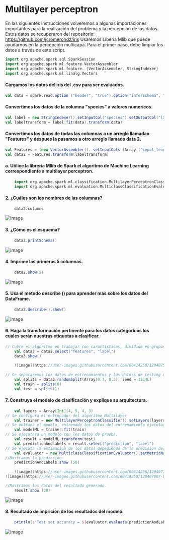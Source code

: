 # Multilayer perceptron

En las siguientes instrucciones volveremos a algunas importaciones importantes para la realización del problema y la percepción de los datos.
Estos datos se recuperaron del repositorio: https://github.com/jcromerohdz/iris
Usaremos Liberia Mlib que puede ayudarnos en la percepción multicapa.
Para el primer paso, debe limpiar los datos a través de este script.

```scala
import org.apache.spark.sql.SparkSession
import org.apache.spark.ml.feature.VectorAssembler
import org.apache.spark.ml.feature. {VectorAssembler, StringIndexer}
import org.apache.spark.ml.linalg.Vectors
```

#### Cargamos los datos del iris del .csv para ser evaluados.
```scala
val data = spark.read.option ("header", "true").option("inferSchema", "true").format ("csv").load("C:/Repositorios/Big_Data/Unit_2/Evaluation/iris.csv")
```

#### Convertimos los datos de la columna "species" a valores numericos.
```scala
val label = new StringIndexer().setInputCol("species").setOutputCol("label")
val labeltransform = label.fit(data).transform(data)
```

#### Convertimos los datos de todas las columnas a un arreglo llamadao "Features" y despues la pasamos a otro arreglo llamado data 2.
```scala
val Features = (new VectorAssembler(). setInputCols (Array ("sepal_length", "sepal_width", "petal_length", "petal_width")).setOutputCol("features"))
val data2 = Features.transform(labeltransform)
```

#### a. Utilice la librería Mllib de Spark el algoritmo de Machine Learning correspondiente a multilayer perceptron.
```scala
    import org.apache.spark.ml.classification.MultilayerPerceptronClassifier
    import org.apache.spark.ml.evaluation.MulticlassClassificationEvaluator
```
#### 2. ¿Cuáles son los nombres de las columnas?
```scala
    data2.columns
```

![image](https://user-images.githubusercontent.com/60414250/120407438-023f8400-c302-11eb-8a06-840a99af86c1.png)


#### 3. ¿Cómo es el esquema?
```scala
    data2.printSchema()
```

![image](https://user-images.githubusercontent.com/60414250/120407471-11becd00-c302-11eb-95c7-bb0f2771f7e8.png)


#### 4. Imprime las primeras 5 columnas.
```scala
    data2.show(5)
```

![image](https://user-images.githubusercontent.com/60414250/120407502-200ce900-c302-11eb-83a2-9b5f5ed86f02.png)


#### 5. Usa el metodo describe () para aprender mas sobre los datos del DataFrame.
```scala
    data2.describe().show()
```

![image](https://user-images.githubusercontent.com/60414250/120407550-387d0380-c302-11eb-8813-eedcaebdcf1e.png)


#### 6. Haga la transformación pertinente para los datos categoricos los cuales serán nuestras etiquetas a clasificar.
```scala
// Cubre el algoritmo en trabajar con caractisticas, dividido en grupos de datos.
    val data3 = data2.select("features", "label")
    data3.show()
    
    ![image](https://user-images.githubusercontent.com/60414250/120407584-4fbbf100-c302-11eb-962c-ba850f2768ba.png)
    
// Se separaremos los datos de entrenamientos y los datoss de testing usando los datos indexados dentro de la siguente linea.
    val splits = data3.randomSplit(Array(0.7, 0.3), seed = 1234L)
    val train = splits(0)
    val test = splits(1)
```

#### 7. Construya el modelo de clasificación y explique su arquitectura.
```scala
    val layers = Array[Int](4, 5, 4, 3)
// Se configura el entrenador del algoritmo Multilayer
    val trainer = new MultilayerPerceptronClassifier().setLayers(layers).setBlockSize(128).setSeed(1234L).setMaxIter(100)
// Se entrana el modelo, entrenado los datos del entrenamiento ejecutado con anterioridad
    val modelML = trainer.fit(train)
// Se ejecutara un modelo con los datos de prueba.
    val result = modelML.transform(test)
    val predictionAndLabels = result.select("prediction", "label")
// Se ejecuta la estimacion de los datos depediendo de la precision del modelo resultante.
    val evaluator = new MulticlassClassificationEvaluator().setMetricName("accuracy")
//Mostramos la prediccion
    predictionAndLabels.show (50)
    
    ![image](https://user-images.githubusercontent.com/60414250/120407729-94e02300-c302-11eb-9d12-ccb7aaef9e73.png)
![image](https://user-images.githubusercontent.com/60414250/120407807-b8a36900-c302-11eb-9c29-f3f688d1edf7.png)

//Mostramos los datos del resultado generado. 
    result.show (30)
```

![image](https://user-images.githubusercontent.com/60414250/120407880-ceb12980-c302-11eb-8e0b-0f2836c19cf0.png)

#### 8. Resultado de impricion de los resultados del modelo.
```scala
    println(s"Test set accuracy = ${evaluator.evaluate(predictionAndLabels)}")
```

![image](https://user-images.githubusercontent.com/60414250/120407921-dffa3600-c302-11eb-8963-580414a98d9a.png)
